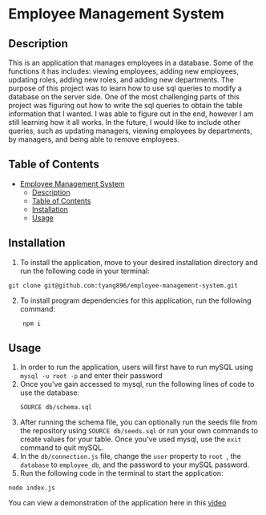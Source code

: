 # Employee Management System


## Description
This is an application that manages employees in a database. Some of the functions it has includes: viewing employees, adding new employees, updating roles, adding new roles, and adding new departments. The purpose of this project was to learn how to use sql queries to modify a database on the server side. One of the most challenging parts of this project was figuring out how to write the sql queries to obtain the table information that I wanted. I was able to figure out in the end, however I am still learning how it all works. In the future, I would like to include other queries, such as updating managers, viewing employees by departments, by managers, and being able to remove employees.

## Table of Contents 

- [Employee Management System](#employee-management-system)
  - [Description](#description)
  - [Table of Contents](#table-of-contents)
  - [Installation](#installation)
  - [Usage](#usage)

## Installation
1. To install the application, move to your desired installation directory and run the following code in your terminal:

```
git clone git@github.com:tyang896/employee-management-system.git
```
2. To install program dependencies for this application, run the following command:
```
    npm i
```
## Usage
1. In order to run the application, users will first have to run mySQL using `mysql -u root -p` and enter their password
2. Once you've gain accessed to mysql, run the following lines of code to use the database:
   ```
   SOURCE db/schema.sql
   ```
3. After running the schema file, you can optionally run the seeds file from the repository using `SOURCE db/seeds.sql` or run your own commands to create values for your table. Once you've used mysql, use the `exit` command to quit mySQL.
4. In the `db/connection.js` file, change the `user` property to `root `, the `database` to `employee_db`, and the password to your mySQL password.
5. Run the following code in the terminal to start the application: 
```
node index.js
```
You can view a demonstration of the application here in this [video](https://drive.google.com/file/d/1Q37VHeEiNziQKwemZbxGVGFb5t_QUuGh/view)
